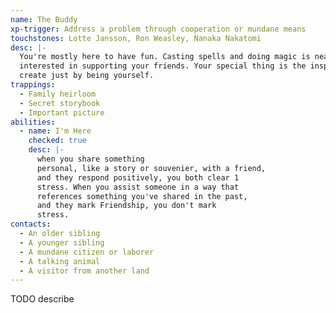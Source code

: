 ```yaml
---
name: The Buddy
xp-trigger: Address a problem through cooperation or mundane means
touchstones: Lotte Jansson, Ron Weasley, Nanaka Nakatomi
desc: |-
  You're mostly here to have fun. Casting spells and doing magic is neat, but you're more
  interested in supporting your friends. Your special thing is the inspiration and wonder that you
  create just by being yourself.
trappings:
  - Family heirloom
  - Secret storybook
  - Important picture
abilities:
  - name: I'm Here
    checked: true
    desc: |-
      when you share something
      personal, like a story or souvenier, with a friend,
      and they respond positively, you both clear 1
      stress. When you assist someone in a way that
      references something you've shared in the past,
      and they mark Friendship, you don't mark
      stress.
contacts:
  - An older sibling
  - A younger sibling
  - A mundane citizen or laborer
  - A talking animal
  - A visitor from another land
---
```


TODO describe